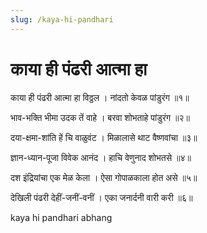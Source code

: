 ```yaml
---
slug: /kaya-hi-pandhari
---
```


# काया ही पंढरी आत्मा हा

काया ही पंढरी आत्मा हा विठ्ठल ।
नांदतो केवळ पांडुरंग ॥१॥

भाव-भक्ति भीमा उदक तें वाहे ।
बरवा शोभताहे पांडुरंग ॥२॥

दया-क्षमा-शांति हें चि वाळुवंट ।
मिळालासे थाट वैष्णवांचा ॥३॥

ज्ञान-ध्यान-पूजा विवेक आनंद ।
हाचि वेणुनाद शोभतसे ॥४॥

दश इंद्रियांचा एक मेळ केला ।
ऐसा गोपाळकाला होत असे ॥५॥

देखिली पंढरी देहीं-जनीं-वनीं ।
एका जनार्दनी वारी करी ॥६॥


<span class='index-text'> kaya hi pandhari abhang</span>